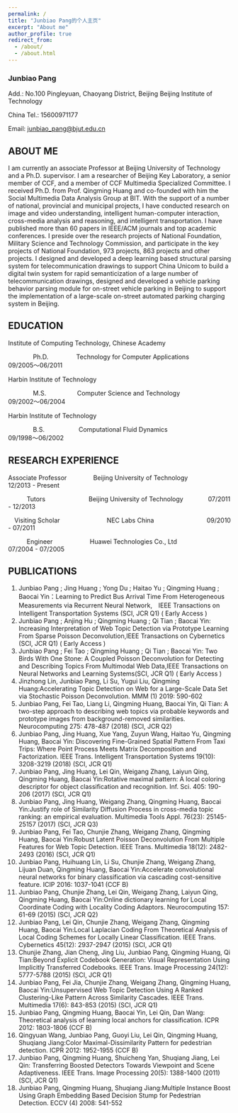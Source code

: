 ```yaml
---
permalink: /
title: "Junbiao Pang的个人主页"
excerpt: "About me"
author_profile: true
redirect_from: 
  - /about/
  - /about.html
---
```



### Junbiao Pang

Add.: No.100 Pingleyuan, Chaoyang District, Beijing Beijing Institute of Technology

China Tel.: 15600971177 

Email: junbiao_pang@bjut.edu.cn

## ABOUT ME 

I am currently an associate Professor at Beijing University of Technology and a Ph.D. supervisor. I am a researcher of Beijing Key Laboratory, a senior member of CCF, and a member of CCF Multimedia Specialized Committee. I received Ph.D. from Prof. Qingming Huang and co-founded with him the Social Multimedia Data Analysis Group at BIT. With the support of a number of national, provincial and municipal projects, I have conducted research on image and video understanding, intelligent human-computer interaction, cross-media analysis and reasoning, and intelligent transportation. I have published more than 60 papers in IEEE/ACM journals and top academic conferences. I preside over the research projects of National Foundation, Military Science and Technology Commission, and participate in the key projects of National Foundation, 973 projects, 863 projects and other projects. I designed and developed a deep learning based structural parsing system for telecommunication drawings to support China Unicom to build a digital twin system for rapid semanticization of a large number of telecommunication drawings, designed and developed a vehicle parking behavior parsing module for on-street vehicle parking in Beijing to support the implementation of a large-scale on-street automated parking charging system in Beijing.

## EDUCATION 

Institute of Computing Technology, Chinese Academy

&emsp;&emsp;&emsp;&emsp;Ph.D.&emsp;&emsp;&emsp;&emsp;&ensp;Technology for Computer Applications&emsp;&emsp;&emsp;&emsp;09/2005～06/2011
  
Harbin Institute of Technology  

&emsp;&emsp;&emsp;&emsp;M.S.&emsp;&emsp;&emsp;&emsp;&emsp;Computer Science and Technology&emsp;&emsp;&emsp;&emsp;&emsp;&ensp;09/2002～06/2004

Harbin Institute of Technology  

&emsp;&emsp;&emsp;&emsp;B.S.&emsp;&emsp;&emsp;&emsp;&emsp;&ensp;Computational Fluid Dynamics&emsp;&emsp;&emsp;&emsp;&emsp;&ensp;&ensp;&ensp;&ensp;09/1998～06/2002


## RESEARCH EXPERIENCE 

Associate Professor&emsp;&emsp;&emsp;&emsp;&nbsp;Beijing University of Technology&emsp;&emsp;&emsp;&emsp;12/2013 - Present 

&emsp;&emsp;&emsp;Tutors&emsp;&emsp;&emsp;&emsp;&emsp;&emsp;&emsp;Beijing University of Technology&emsp;&emsp;&emsp;&emsp;07/2011 - 12/2013 

&emsp;Visiting Scholar&emsp;&emsp;&emsp;&emsp;&emsp;&emsp;&nbsp;&nbsp;&emsp;NEC Labs China&emsp;&emsp;&emsp;&emsp;&emsp;&emsp;&emsp;&emsp;&ensp;09/2010 - 07/2011

&emsp;&emsp;&emsp;Engineer&emsp;&emsp;&emsp;&emsp;&emsp;&emsp;Huawei Technologies Co., Ltd&emsp;&emsp;&emsp;&emsp;&emsp;07/2004 - 07/2005


## PUBLICATIONS

1. Junbiao Pang ; Jing Huang ; Yong Du ; Haitao Yu ; Qingming Huang ; Baocai Yin：Learning to Predict Bus Arrival Time From Heterogeneous Measurements via Recurrent Neural Network,　IEEE Transactions on Intelligent Transportation Systems (SCI, JCR Q1) ( Early Access )
2. Junbiao Pang ; Anjing Hu ; Qingming Huang ; Qi Tian ; Baocai Yin: Increasing Interpretation of Web Topic Detection via Prototype Learning From Sparse Poisson Deconvolution,IEEE Transactions on Cybernetics (SCI, JCR Q1) ( Early Access )
3. Junbiao Pang ; Fei Tao ; Qingming Huang ; Qi Tian ; Baocai Yin: Two Birds With One Stone: A Coupled Poisson Deconvolution for Detecting and Describing Topics From Multimodal Web Data,IEEE Transactions on Neural Networks and Learning Systems(SCI, JCR Q1) ( Early Access )
4. Jinzhong Lin, Junbiao Pang, Li Su, Yugui Liu, Qingming Huang:Accelerating Topic Detection on Web for a Large-Scale Data Set via Stochastic Poisson Deconvolution. MMM (1) 2019: 590-602
5. Junbiao Pang, Fei Tao, Liang Li, Qingming Huang, Baocai Yin, Qi Tian: A two-step approach to describing web topics via probable keywords and prototype images from background-removed similarities. Neurocomputing 275: 478-487 (2018) (SCI, JCR Q2)
6. Junbiao Pang, Jing Huang, Xue Yang, Zuyun Wang, Haitao Yu, Qingming Huang, Baocai Yin: Discovering Fine-Grained Spatial Pattern From Taxi Trips: Where Point Process Meets Matrix Decomposition and Factorization. IEEE Trans. Intelligent Transportation Systems 19(10): 3208-3219 (2018) (SCI, JCR Q1)
7. Junbiao Pang, Jing Huang, Lei Qin, Weigang Zhang, Laiyun Qing, Qingming Huang, Baocai Yin:Rotative maximal pattern: A local coloring descriptor for object classification and recognition. Inf. Sci. 405: 190-206 (2017) (SCI, JCR Q1)
8. Junbiao Pang, Jing Huang, Weigang Zhang, Qingming Huang, Baocai Yin:Justify role of Similarity Diffusion Process in cross-media topic ranking: an empirical evaluation. Multimedia Tools Appl. 76(23): 25145-25157 (2017) (SCI, JCR Q3)
9. Junbiao Pang, Fei Tao, Chunjie Zhang, Weigang Zhang, Qingming Huang, Baocai Yin:Robust Latent Poisson Deconvolution From Multiple Features for Web Topic Detection. IEEE Trans. Multimedia 18(12): 2482-2493 (2016) (SCI, JCR Q1)
10. Junbiao Pang, Huihuang Lin, Li Su, Chunjie Zhang, Weigang Zhang, Lijuan Duan, Qingming Huang, Baocai Yin:Accelerate convolutional neural networks for binary classification via cascading cost-sensitive feature. ICIP 2016: 1037-1041 (CCF B)
11. Junbiao Pang, Chunjie Zhang, Lei Qin, Weigang Zhang, Laiyun Qing, Qingming Huang, Baocai Yin:Online dictionary learning for Local Coordinate Coding with Locality Coding Adaptors. Neurocomputing 157: 61-69 (2015) (SCI, JCR Q2)
12. Junbiao Pang, Lei Qin, Chunjie Zhang, Weigang Zhang, Qingming Huang, Baocai Yin:Local Laplacian Coding From Theoretical Analysis of Local Coding Schemes for Locally Linear Classification. IEEE Trans. Cybernetics 45(12): 2937-2947 (2015) (SCI, JCR Q1)
13. Chunjie Zhang, Jian Cheng, Jing Liu, Junbiao Pang, Qingming Huang, Qi Tian:Beyond Explicit Codebook Generation: Visual Representation Using Implicitly Transferred Codebooks. IEEE Trans. Image Processing 24(12): 5777-5788 (2015) (SCI, JCR Q1)
14. Junbiao Pang, Fei Jia, Chunjie Zhang, Weigang Zhang, Qingming Huang, Baocai Yin:Unsupervised Web Topic Detection Using A Ranked Clustering-Like Pattern Across Similarity Cascades. IEEE Trans. Multimedia 17(6): 843-853 (2015) (SCI, JCR Q1)
15. Junbiao Pang, Qingming Huang, Baocai Yin, Lei Qin, Dan Wang: Theoretical analysis of learning local anchors for classification. ICPR 2012: 1803-1806 (CCF B)
16. Qingyuan Wang, Junbiao Pang, Guoyi Liu, Lei Qin, Qingming Huang, Shuqiang Jiang:Color Maximal-Dissimilarity Pattern for pedestrian detection. ICPR 2012: 1952-1955 (CCF B)
17. Junbiao Pang, Qingming Huang, Shuicheng Yan, Shuqiang Jiang, Lei Qin: Transferring Boosted Detectors Towards Viewpoint and Scene Adaptiveness. IEEE Trans. Image Processing 20(5): 1388-1400 (2011) (SCI, JCR Q1)
18. Junbiao Pang, Qingming Huang, Shuqiang Jiang:Multiple Instance Boost Using Graph Embedding Based Decision Stump for Pedestrian Detection. ECCV (4) 2008: 541-552

